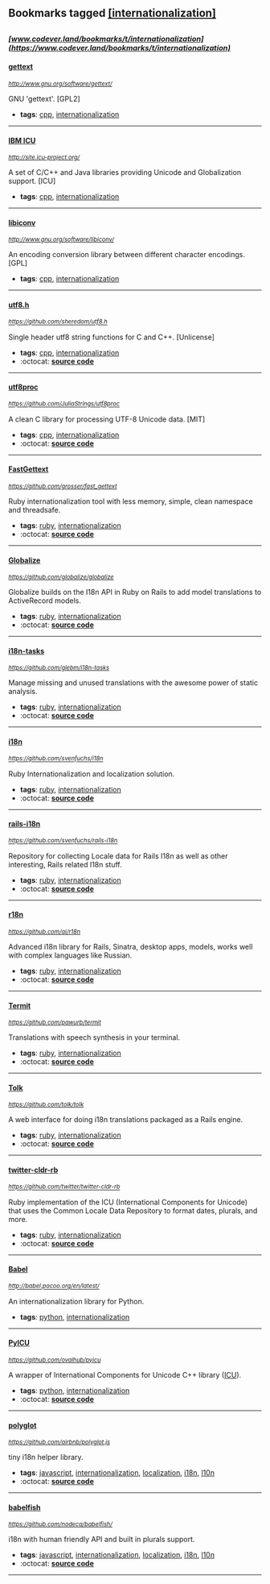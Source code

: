 ## Bookmarks tagged [[internationalization]](https://www.codever.land/search?q=[internationalization])

_<sup><sup>[www.codever.land/bookmarks/t/internationalization](https://www.codever.land/bookmarks/t/internationalization)</sup></sup>_
---
#### [gettext](http://www.gnu.org/software/gettext/)
_<sup>http://www.gnu.org/software/gettext/</sup>_

GNU 'gettext'. [GPL2]
* **tags**: [cpp](../tagged/cpp.md), [internationalization](../tagged/internationalization.md)
---
#### [IBM ICU](http://site.icu-project.org/)
_<sup>http://site.icu-project.org/</sup>_

A set of C/C++ and Java libraries providing Unicode and Globalization support. [ICU]
* **tags**: [cpp](../tagged/cpp.md), [internationalization](../tagged/internationalization.md)
---
#### [libiconv](http://www.gnu.org/software/libiconv/)
_<sup>http://www.gnu.org/software/libiconv/</sup>_

An encoding conversion library between different character encodings. [GPL]
* **tags**: [cpp](../tagged/cpp.md), [internationalization](../tagged/internationalization.md)
---
#### [utf8.h](https://github.com/sheredom/utf8.h)
_<sup>https://github.com/sheredom/utf8.h</sup>_

Single header utf8 string functions for C and C++. [Unlicense]
* **tags**: [cpp](../tagged/cpp.md), [internationalization](../tagged/internationalization.md)
* :octocat: **[source code](https://github.com/sheredom/utf8.h)**
---
#### [utf8proc](https://github.com/JuliaStrings/utf8proc)
_<sup>https://github.com/JuliaStrings/utf8proc</sup>_

A clean C library for processing UTF-8 Unicode data. [MIT]
* **tags**: [cpp](../tagged/cpp.md), [internationalization](../tagged/internationalization.md)
* :octocat: **[source code](https://github.com/JuliaStrings/utf8proc)**
---
#### [FastGettext](https://github.com/grosser/fast_gettext)
_<sup>https://github.com/grosser/fast_gettext</sup>_

Ruby internationalization tool with less memory, simple, clean namespace and threadsafe.
* **tags**: [ruby](../tagged/ruby.md), [internationalization](../tagged/internationalization.md)
* :octocat: **[source code](https://github.com/grosser/fast_gettext)**
---
#### [Globalize](https://github.com/globalize/globalize)
_<sup>https://github.com/globalize/globalize</sup>_

Globalize builds on the I18n API in Ruby on Rails to add model translations to ActiveRecord models.
* **tags**: [ruby](../tagged/ruby.md), [internationalization](../tagged/internationalization.md)
* :octocat: **[source code](https://github.com/globalize/globalize)**
---
#### [i18n-tasks](https://github.com/glebm/i18n-tasks)
_<sup>https://github.com/glebm/i18n-tasks</sup>_

Manage missing and unused translations with the awesome power of static analysis.
* **tags**: [ruby](../tagged/ruby.md), [internationalization](../tagged/internationalization.md)
* :octocat: **[source code](https://github.com/glebm/i18n-tasks)**
---
#### [i18n](https://github.com/svenfuchs/i18n)
_<sup>https://github.com/svenfuchs/i18n</sup>_

Ruby Internationalization and localization solution.
* **tags**: [ruby](../tagged/ruby.md), [internationalization](../tagged/internationalization.md)
* :octocat: **[source code](https://github.com/svenfuchs/i18n)**
---
#### [rails-i18n](https://github.com/svenfuchs/rails-i18n)
_<sup>https://github.com/svenfuchs/rails-i18n</sup>_

Repository for collecting Locale data for Rails I18n as well as other interesting, Rails related I18n stuff.
* **tags**: [ruby](../tagged/ruby.md), [internationalization](../tagged/internationalization.md)
* :octocat: **[source code](https://github.com/svenfuchs/rails-i18n)**
---
#### [r18n](https://github.com/ai/r18n)
_<sup>https://github.com/ai/r18n</sup>_

Advanced i18n library for Rails, Sinatra, desktop apps, models, works well with complex languages like Russian.
* **tags**: [ruby](../tagged/ruby.md), [internationalization](../tagged/internationalization.md)
* :octocat: **[source code](https://github.com/ai/r18n)**
---
#### [Termit](https://github.com/pawurb/termit)
_<sup>https://github.com/pawurb/termit</sup>_

Translations with speech synthesis in your terminal.
* **tags**: [ruby](../tagged/ruby.md), [internationalization](../tagged/internationalization.md)
* :octocat: **[source code](https://github.com/pawurb/termit)**
---
#### [Tolk](https://github.com/tolk/tolk)
_<sup>https://github.com/tolk/tolk</sup>_

A web interface for doing i18n translations packaged as a Rails engine.
* **tags**: [ruby](../tagged/ruby.md), [internationalization](../tagged/internationalization.md)
* :octocat: **[source code](https://github.com/tolk/tolk)**
---
#### [twitter-cldr-rb](https://github.com/twitter/twitter-cldr-rb)
_<sup>https://github.com/twitter/twitter-cldr-rb</sup>_

Ruby implementation of the ICU (International Components for Unicode) that uses the Common Locale Data Repository to format dates, plurals, and more.
* **tags**: [ruby](../tagged/ruby.md), [internationalization](../tagged/internationalization.md)
* :octocat: **[source code](https://github.com/twitter/twitter-cldr-rb)**
---
#### [Babel](http://babel.pocoo.org/en/latest/)
_<sup>http://babel.pocoo.org/en/latest/</sup>_

An internationalization library for Python.
* **tags**: [python](../tagged/python.md), [internationalization](../tagged/internationalization.md)
---
#### [PyICU](https://github.com/ovalhub/pyicu)
_<sup>https://github.com/ovalhub/pyicu</sup>_

A wrapper of International Components for Unicode C++ library ([ICU](http://site.icu-project.org/)).
* **tags**: [python](../tagged/python.md), [internationalization](../tagged/internationalization.md)
* :octocat: **[source code](https://github.com/ovalhub/pyicu)**
---
#### [polyglot](https://github.com/airbnb/polyglot.js)
_<sup>https://github.com/airbnb/polyglot.js</sup>_

tiny i18n helper library.
* **tags**: [javascript](../tagged/javascript.md), [internationalization](../tagged/internationalization.md), [localization](../tagged/localization.md), [i18n](../tagged/i18n.md), [l10n](../tagged/l10n.md)
* :octocat: **[source code](https://github.com/airbnb/polyglot.js)**
---
#### [babelfish](https://github.com/nodeca/babelfish/)
_<sup>https://github.com/nodeca/babelfish/</sup>_

i18n with human friendly API and built in plurals support.
* **tags**: [javascript](../tagged/javascript.md), [internationalization](../tagged/internationalization.md), [localization](../tagged/localization.md), [i18n](../tagged/i18n.md), [l10n](../tagged/l10n.md)
* :octocat: **[source code](https://github.com/nodeca/babelfish/)**
---
